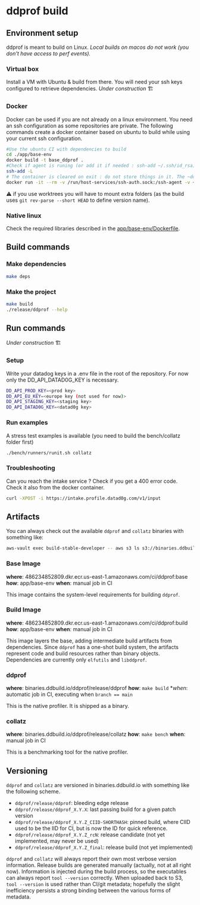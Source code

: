 # ddprof build

## Environment setup

ddprof is meant to build on Linux.
*Local builds on macos do not work (you don't have access to perf events).*

### Virtual box

Install a VM with Ubuntu & build from there.
You will need your ssh keys configured to retrieve dependencies.
*Under construction* :building_construction:

### Docker

Docker can be used if you are not already on a linux environment. You need an ssh configuration as some repositories are private.
The following commands create a docker container based on ubuntu to build while using your current ssh configuration.

```bash
#Use the ubuntu CI with dependencies to build
cd ./app/base-env
docker build -t base_ddprof .
#Check if agent is runing (or add it if needed : ssh-add ~/.ssh/id_rsa):
ssh-add -L
# The container is cleared on exit : do not store things in it. The ~dd folder is mounted to enable developments in that folder.
docker run -it --rm -v /run/host-services/ssh-auth.sock:/ssh-agent -v ~/dd:/app -e SSH_AUTH_SOCK=/ssh-agent --name ddprof_build base_ddprof:latest /bin/bash
```

:warning: if you use worktrees you will have to mount extra folders (as the build uses `git rev-parse --short HEAD` to define version name).

### Native linux

Check the required libraries described in the [app/base-env/Dockerfile](app/base-env/Dockerfile).

## Build commands

### Make dependencies

```bash
make deps
```

### Make the project

```bash
make build
./release/ddprof --help
```

## Run commands

*Under construction* :building_construction:

### Setup

Write your datadog keys in a .env file in the root of the repository. For now only the DD_API_DATAD0G_KEY is necessary.

```bash
DD_API_PROD_KEY=<prod key>
DD_API_EU_KEY=<europe key (not used for now)>
DD_API_STAGING_KEY=<staging key>
DD_API_DATAD0G_KEY=<datad0g key>
```

### Run examples

A stress test examples is available (you need to build the bench/collatz folder first)

```bash
./bench/runners/runit.sh collatz 
```

### Troubleshooting

Can you reach the intake service ? Check if you get a 400 error code. Check it also from the docker container.

```bash
curl -XPOST -i https://intake.profile.datad0g.com/v1/input
```

## Artifacts

You can always check out the available `ddprof` and `collatz` binaries with something like:

```bash
aws-vault exec build-stable-developer -- aws s3 ls s3://binaries.ddbuild.io/ddprof/release/
```

### Base Image

**where**: 486234852809.dkr.ecr.us-east-1.amazonaws.com/ci/ddprof:base
**how**: app/base-env
**when**: manual job in CI

This image contains the system-level requirements for building `ddprof`.

### Build Image

**where**: 486234852809.dkr.ecr.us-east-1.amazonaws.com/ci/ddprof:build
**how**: app/base-env
**when**: manual job in CI

This image layers the base, adding intermediate build artifacts from dependencies.  Since `ddprof` has a one-shot build system, the artifacts represent code and build resources rather than binary objects.  Dependencies are currently only `elfutils` and `libddprof`.

### ddprof

**where**: binaries.ddbuild.io/ddprof/release/ddprof
**how**: `make build`
**when*: automatic job in CI, executing when `branch == main`

This is the native profiler.  It is shipped as a binary.

### collatz

**where**: binaries.ddbuild.io/ddprof/release/collatz
**how**: `make bench`
**when**: manual job in CI

This is a benchmarking tool for the native profiler.

## Versioning

`ddprof` and `collatz` are versioned in binaries.ddbuild.io with something like the following scheme.

* `ddprof/release/ddprof`: bleeding edge release
* `ddprof/release/ddprof_X.Y.X`: last passing build for a given patch version
* `ddprof/release/ddprof_X.Y.Z_CIID-SHORTHASH`: pinned build, where CIID used to be the IID for CI, but is now the ID for quick reference.
* `ddprof/release/ddprof_X.Y.Z_rcN`: release candidate (not yet implemented, may never be used)
* `ddprof/release/ddprof_X.Y.Z_final`: release build (not yet implemented)

`ddprof` and `collatz` will always report their own most verbose version information.  Release builds are generated manually (actually, not at all right now).  Information is injected during the build process, so the executables can always report `tool --version` correctly.  When uploaded back to S3, `tool --version` is used rather than CI/git metadata; hopefully the slight inefficiency persists a strong binding between the various forms of metadata.
